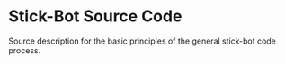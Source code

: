 # Stick-Bot Source Code
Source description for the basic principles of the general stick-bot code process.

```